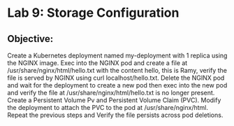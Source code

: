 # Lab 9: Storage Configuration 
## Objective:
Create a Kubernetes deployment named my-deployment with 1 replica using the NGINX image. Exec into the NGINX pod and create a file at /usr/share/nginx/html/hello.txt with the content hello, this is Ramy, verify the file is served by NGINX using curl localhost/hello.txt. Delete the NGINX pod and wait for the deployment to create a new pod then exec into the new pod and verify the file at /usr/share/nginx/html/hello.txt is no longer present. Create a Persistent Volume Pv and Persistent Volume Claim (PVC). Modify the deployment to attach the PVC to the pod at /usr/share/nginx/html. Repeat the previous steps and Verify the file persists across pod deletions. 
